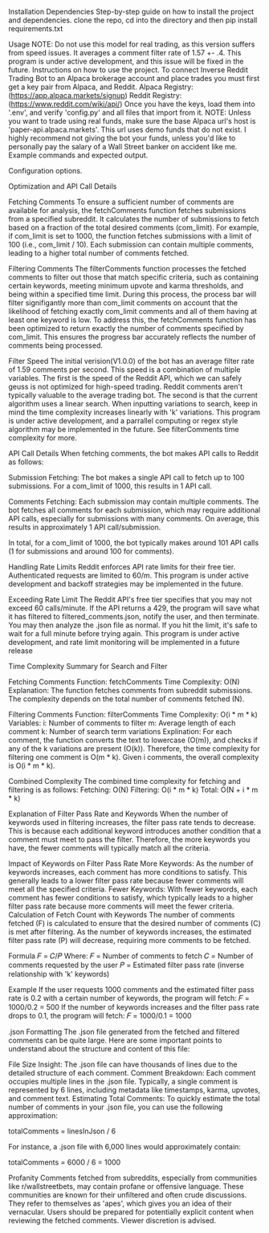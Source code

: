 Installation
Dependencies
Step-by-step guide on how to install the project and dependencies.
clone the repo, cd into the directory and then pip install requirements.txt

Usage
NOTE: Do not use this model for real trading, as this version suffers from speed issues. It averages a comment filter rate of 1.57 +- .4. This program is under active development, and this issue will be fixed in the future.
Instructions on how to use the project.
    To connect Inverse Reddit Trading Bot to an Alpaca brokerage account and place trades you must first get a key pair from Alpaca, and Reddit.
    Alpaca Registry: (https://app.alpaca.markets/signup)
    Reddit Registry: (https://www.reddit.com/wiki/api/)
    Once you have the keys, load them into '.env', and verify 'config.py' and all files that import from it. 
    NOTE: Unless you want to trade using real funds, make sure the base Alpaca url's host is 'paper-api.alpaca.markets'. This url uses demo funds that do not exist. I highly recommend not giving the bot your funds, unless you'd like to personally pay the salary of a Wall Street banker on accident like me.
Example commands and expected output.

Configuration options.

Optimization and API Call Details

Fetching Comments
To ensure a sufficient number of comments are available for analysis, the fetchComments function fetches submissions from a specified subreddit. It calculates the number of submissions to fetch based on a fraction of the total desired comments (com_limit). For example, if com_limit is set to 1000, the function fetches submissions with a limit of 100 (i.e., com_limit / 10). Each submission can contain multiple comments, leading to a higher total number of comments fetched.

Filtering Comments
The filterComments function processes the fetched comments to filter out those that match specific criteria, such as containing certain keywords, meeting minimum upvote and karma thresholds, and being within a specified time limit. During this process, the process bar will filter signifigantly more than com_limit comments on account that the likelihood of fetching exactly com_limit comments and all of them having at least one keyword is low. To address this, the fetchComments function has been optimized to return exactly the number of comments specified by com_limit. This ensures the progress bar accurately reflects the number of comments being processed. 

Filter Speed
The initial verision(V1.0.0) of the bot has an average filter rate of 1.59 comments per second. This speed is a combination of multiple variables. The first is the speed of the Reddit API, which we can safely geuss is not optimized for high-speed trading. Reddit comments aren't typically valuable to the average trading bot. The second is that the current algorithm uses a linear search. When inputting variations to search, keep in mind the time complexity increases linearly with 'k' variations. This program is under active development, and a parrallel computing or regex style algorithm may be implemented in the future. See filterComments time complexity for more.

API Call Details
When fetching comments, the bot makes API calls to Reddit as follows:

Submission Fetching: The bot makes a single API call to fetch up to 100 submissions. For a com_limit of 1000, this results in 1 API call.

Comments Fetching: Each submission may contain multiple comments. The bot fetches all comments for each submission, which may require additional API calls, especially for submissions with many comments. 
On average, this results in approximately 1 API call/submission.

In total, for a com_limit of 1000, the bot typically makes around 101 API calls (1 for submissions and around 100 for comments).

Handling Rate Limits
Reddit enforces API rate limits for their free tier. Authenticated requests are limited to 60/m. This program is under active development and backoff strategies may be implemented in the future.

Exceeding Rate Limit
The Reddit API's free tier specifies that you may not exceed 60 calls/minute. If the API returns a 429, the program will save what it has filtered to filtered_comments.json, notify the user, and then terminate. You may then analyze the .json file as normal. If you hit the limit, it's safe to wait for a full minute before trying again. This program is under active development, and rate limit monitoring will be implemented in a future release

Time Complexity Summary for Search and Filter

Fetching Comments
Function: fetchComments
Time Complexity: O(N)
Explanation: The function fetches comments from subreddit submissions. The complexity depends on the total number of comments fetched (N).

Filtering Comments
Function: filterComments
Time Complexity: O(i * m * k)
Variables:
i: Number of comments to filter
m: Average length of each comment
k: Number of search term variations
Explination: For each comment, the function converts the text to lowercase (O(m)), and checks if any of the k variations are present (O(k)). Therefore, the time complexity for filtering one comment is O(m * k). Given i comments, the overall complexity is O(i * m * k).

Combined Complexity
The combined time complexity for fetching and filtering is as follows:
Fetching: O(N)
Filtering: O(i * m * k)
Total: O(N + i * m * k)

Explanation of Filter Pass Rate and Keywords
When the number of keywords used in filtering increases, the filter pass rate tends to decrease. This is because each additional keyword introduces another condition that a comment must meet to pass the filter. Therefore, the more keywords you have, the fewer comments will typically match all the criteria.

Impact of Keywords on Filter Pass Rate
More Keywords: As the number of keywords increases, each comment has more conditions to satisfy. This generally leads to a lower filter pass rate because fewer comments will meet all the specified criteria.
Fewer Keywords: With fewer keywords, each comment has fewer conditions to satisfy, which typically leads to a higher filter pass rate because more comments will meet the fewer criteria.
Calculation of Fetch Count with Keywords
The number of comments fetched (F) is calculated to ensure that the desired number of comments (C) is met after filtering. As the number of keywords increases, the estimated filter pass rate (P) will decrease, requiring more comments to be fetched.

Formula
𝐹 = 𝐶/𝑃
Where:
𝐹 = Number of comments to fetch
𝐶 = Number of comments requested by the user
𝑃 = Estimated filter pass rate (inverse relationship with 'k' keywords)

Example
If the user requests 1000 comments and the estimated filter pass rate is 0.2 with a certain number of keywords, the program will fetch:
𝐹 = 1000/0.2 = 500
If the number of keywords increases and the filter pass rate drops to 0.1, the program will fetch:
𝐹 = 1000/0.1 = 1000

.json Formatting
The .json file generated from the fetched and filtered comments can be quite large. Here are some important points to understand about the structure and content of this file:

File Size Insight: The .json file can have thousands of lines due to the detailed structure of each comment.
Comment Breakdown: Each comment occupies multiple lines in the .json file. Typically, a single comment is represented by 6 lines, including metadata like timestamps, karma, upvotes, and comment text.
Estimating Total Comments: To quickly estimate the total number of comments in your .json file, you can use the following approximation:

totalComments = linesInJson / 6

For instance, a .json file with 6,000 lines would approximately contain:

totalComments = 6000 / 6 = 1000

Profanity 
Comments fetched from subreddits, especially from communities like r/wallstreetbets, may contain profane or offensive language. These communities are known for their unfiltered and often crude discussions. They refer to themselves as 'apes', which gives you an idea of their vernacular. Users should be prepared for potentially explicit content when reviewing the fetched comments. Viewer discretion is advised.
